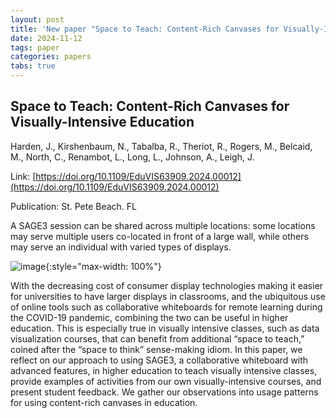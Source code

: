```yaml
---
layout: post
title: 'New paper "Space to Teach: Content-Rich Canvases for Visually-Intensive Education"'
date: 2024-11-12
tags: paper
categories: papers
tabs: true
---
```


## Space to Teach: Content-Rich Canvases for Visually-Intensive Education
Harden, J., Kirshenbaum, N., Tabalba, R., Theriot, R., Rogers, M., Belcaid, M., North, C., Renambot, L., Long, L., Johnson, A., Leigh, J.

Link: [https://doi.org/10.1109/EduVIS63909.2024.00012](https://doi.org/10.1109/EduVIS63909.2024.00012)

Publication: St. Pete Beach. FL

A SAGE3 session can be shared across multiple locations: some locations may serve multiple users co-located in front of a large wall, while others may serve an individual with varied types of displays.

![image](https://www.evl.uic.edu/output/originals/2024ieeevis_spacetoteach.png-srcw.jpg){:style="max-width: 100%"}

With the decreasing cost of consumer display technologies making it easier for universities to have larger displays in classrooms, and the ubiquitous use of online tools such as collaborative whiteboards for remote learning during the COVID-19 pandemic, combining the two can be useful in higher education. This is especially true in visually intensive classes, such as data visualization courses, that can benefit from additional &ldquo;space to teach,&rdquo; coined after the &ldquo;space to think&rdquo; sense-making idiom. In this paper, we reflect on our approach to using SAGE3, a collaborative whiteboard with advanced features, in higher education to teach visually intensive classes, provide examples of activities from our own visually-intensive courses, and present student feedback. We gather our observations into usage patterns for using content-rich canvases in education.